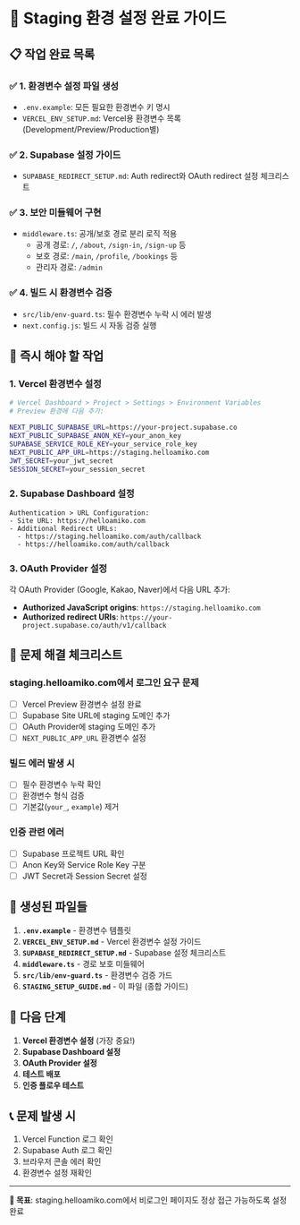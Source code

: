 # 🚀 Staging 환경 설정 완료 가이드

## 📋 작업 완료 목록

### ✅ 1. 환경변수 설정 파일 생성
- `.env.example`: 모든 필요한 환경변수 키 명시
- `VERCEL_ENV_SETUP.md`: Vercel용 환경변수 목록 (Development/Preview/Production별)

### ✅ 2. Supabase 설정 가이드
- `SUPABASE_REDIRECT_SETUP.md`: Auth redirect와 OAuth redirect 설정 체크리스트

### ✅ 3. 보안 미들웨어 구현
- `middleware.ts`: 공개/보호 경로 분리 로직 적용
  - 공개 경로: `/`, `/about`, `/sign-in`, `/sign-up` 등
  - 보호 경로: `/main`, `/profile`, `/bookings` 등
  - 관리자 경로: `/admin`

### ✅ 4. 빌드 시 환경변수 검증
- `src/lib/env-guard.ts`: 필수 환경변수 누락 시 에러 발생
- `next.config.js`: 빌드 시 자동 검증 실행

## 🔧 즉시 해야 할 작업

### 1. Vercel 환경변수 설정
```bash
# Vercel Dashboard > Project > Settings > Environment Variables
# Preview 환경에 다음 추가:

NEXT_PUBLIC_SUPABASE_URL=https://your-project.supabase.co
NEXT_PUBLIC_SUPABASE_ANON_KEY=your_anon_key
SUPABASE_SERVICE_ROLE_KEY=your_service_role_key
NEXT_PUBLIC_APP_URL=https://staging.helloamiko.com
JWT_SECRET=your_jwt_secret
SESSION_SECRET=your_session_secret
```

### 2. Supabase Dashboard 설정
```
Authentication > URL Configuration:
- Site URL: https://helloamiko.com
- Additional Redirect URLs:
  - https://staging.helloamiko.com/auth/callback
  - https://helloamiko.com/auth/callback
```

### 3. OAuth Provider 설정
각 OAuth Provider (Google, Kakao, Naver)에서 다음 URL 추가:
- **Authorized JavaScript origins**: `https://staging.helloamiko.com`
- **Authorized redirect URIs**: `https://your-project.supabase.co/auth/v1/callback`

## 🚨 문제 해결 체크리스트

### staging.helloamiko.com에서 로그인 요구 문제
- [ ] Vercel Preview 환경변수 설정 완료
- [ ] Supabase Site URL에 staging 도메인 추가
- [ ] OAuth Provider에 staging 도메인 추가
- [ ] `NEXT_PUBLIC_APP_URL` 환경변수 설정

### 빌드 에러 발생 시
- [ ] 필수 환경변수 누락 확인
- [ ] 환경변수 형식 검증
- [ ] 기본값(`your_`, `example`) 제거

### 인증 관련 에러
- [ ] Supabase 프로젝트 URL 확인
- [ ] Anon Key와 Service Role Key 구분
- [ ] JWT Secret과 Session Secret 설정

## 📁 생성된 파일들

1. **`.env.example`** - 환경변수 템플릿
2. **`VERCEL_ENV_SETUP.md`** - Vercel 환경변수 설정 가이드
3. **`SUPABASE_REDIRECT_SETUP.md`** - Supabase 설정 체크리스트
4. **`middleware.ts`** - 경로 보호 미들웨어
5. **`src/lib/env-guard.ts`** - 환경변수 검증 가드
6. **`STAGING_SETUP_GUIDE.md`** - 이 파일 (종합 가이드)

## 🔄 다음 단계

1. **Vercel 환경변수 설정** (가장 중요!)
2. **Supabase Dashboard 설정**
3. **OAuth Provider 설정**
4. **테스트 배포**
5. **인증 플로우 테스트**

## 📞 문제 발생 시

1. Vercel Function 로그 확인
2. Supabase Auth 로그 확인
3. 브라우저 콘솔 에러 확인
4. 환경변수 설정 재확인

---

**🎯 목표**: staging.helloamiko.com에서 비로그인 페이지도 정상 접근 가능하도록 설정 완료
